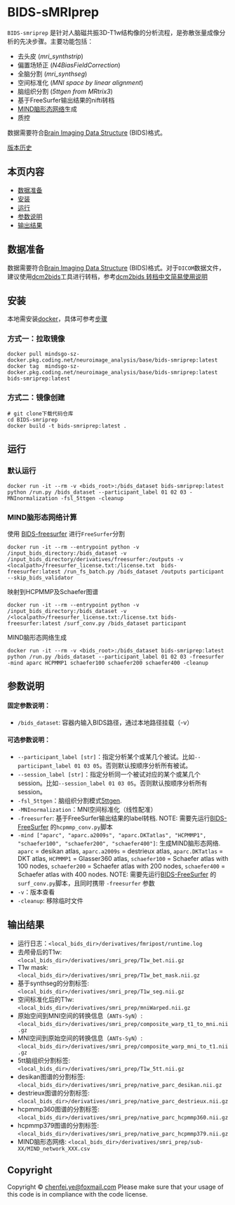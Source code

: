 

# BIDS-sMRIprep

`BIDS-smriprep` 是针对人脑磁共振3D-T1w结构像的分析流程，是弥散张量成像分析的先决步骤。主要功能包括：
- 去头皮 (*mri_synthstrip*)
- 偏置场矫正 (*N4BiasFieldCorrection*)
- 全脑分割 (*mri_synthseg*)
- 空间标准化 (*MNI space by linear alignment*)
- 脑组织分割 (*5ttgen from MRtrix3*)
- 基于FreeSurfer输出结果的nifti转档
- [MIND脑形态网络](https://doi.org/10.1038/s41593-023-01376-7)生成
- 质控

数据需要符合[Brain Imaging Data Structure](http://bids.neuroimaging.io/) (BIDS)格式。

[版本历史](CHANGELOG.md)

## 本页内容
* [数据准备](#数据准备)
* [安装](#安装)
* [运行](#运行)
* [参数说明](#参数说明)
* [输出结果](#输出结果)

## 数据准备
数据需要符合[Brain Imaging Data Structure](http://bids.neuroimaging.io/) (BIDS)格式。对于`DICOM`数据文件，建议使用[dcm2bids](https://unfmontreal.github.io/Dcm2Bids)工具进行转档，参考[dcm2bids 转档中文简易使用说明](dcm2bids.md)



## 安装
本地需安装[docker](https://docs.docker.com/engine/install)，具体可参考[步骤](docker_install.md)

### 方式一：拉取镜像
```
docker pull mindsgo-sz-docker.pkg.coding.net/neuroimage_analysis/base/bids-smriprep:latest
docker tag  mindsgo-sz-docker.pkg.coding.net/neuroimage_analysis/base/bids-smriprep:latest  bids-smriprep:latest
```

### 方式二：镜像创建
```
# git clone下载代码仓库
cd BIDS-smriprep
docker build -t bids-smriprep:latest .
```


## 运行
### 默认运行
```
docker run -it --rm -v <bids_root>:/bids_dataset bids-smriprep:latest python /run.py /bids_dataset --participant_label 01 02 03 -MNInormalization -fsl_5ttgen -cleanup
```

### MIND脑形态网络计算
使用 [BIDS-freesurfer](https://github.com/chenfei-ye/BIDS-freesurfer) 进行`FreeSurfer`分割
```
docker run -it --rm --entrypoint python -v /input_bids_directory:/bids_dataset -v /input_bids_directory/derivatives/freesurfer:/outputs -v <localpath>/freesurfer_license.txt:/license.txt  bids-freesurfer:latest /run_fs_batch.py /bids_dataset /outputs participant --skip_bids_validator
```
映射到HCPMMP及Schaefer图谱
```
docker run -it --rm --entrypoint python -v /input_bids_directory:/bids_dataset -v /<localpath>/freesurfer_license.txt:/license.txt bids-freesurfer:latest /surf_conv.py /bids_dataset participant 
```
MIND脑形态网络生成
```
docker run -it --rm -v <bids_root>:/bids_dataset bids-smriprep:latest python /run.py /bids_dataset --participant_label 01 02 03 -freesurfer -mind aparc HCPMMP1 schaefer100 schaefer200 schaefer400 -cleanup
```


## 参数说明
####   固定参数说明：
-   `/bids_dataset`: 容器内输入BIDS路径，通过本地路径挂载（-v）


####   可选参数说明：
-   `--participant_label [str]`：指定分析某个或某几个被试。比如`--participant_label 01 03 05`。否则默认按顺序分析所有被试。
-   `--session_label [str]`：指定分析同一个被试对应的某个或某几个session。比如`--session_label 01 03 05`。否则默认按顺序分析所有session。
- `-fsl_5ttgen`：脑组织分割模式[5ttgen](https://mrtrix.readthedocs.io/en/dev/reference/commands/5ttgen.html).
- `-MNInormalization`：MNI空间标准化（线性配准）
- `-freesurfer`: 基于FreeSurfer输出结果的label转档. NOTE: 需要先运行[BIDS-FreeSurfer](https://github.com/chenfei-ye/BIDS-freesurfer) 的`hcpmmp_conv.py`脚本
- `-mind ["aparc", "aparc.a2009s", "aparc.DKTatlas", "HCPMMP1", "schaefer100", "schaefer200", "schaefer400"]`: 生成MIND脑形态网络. `aparc`  = desikan atlas, `aparc.a2009s`  = destrieux atlas, `aparc.DKTatlas`  = DKT atlas, `HCPMMP1`  = Glasser360 atlas, `schaefer100`  = Schaefer atlas with 100 nodes, `schaefer200`  = Schaefer atlas with 200 nodes, `schaefer400`  = Schaefer atlas with 400 nodes. NOTE:  需要先运行[BIDS-FreeSurfer](https://github.com/chenfei-ye/BIDS-freesurfer) 的`surf_conv.py`脚本，且同时携带 `-freesurfer` 参数
- `-v`：版本查看
- `-cleanup`: 移除临时文件


## 输出结果

- 运行日志：`<local_bids_dir>/derivatives/fmripost/runtime.log`
- 去颅骨后的T1w:  `<local_bids_dir>/derivatives/smri_prep/T1w_bet.nii.gz`
- T1w mask:  `<local_bids_dir>/derivatives/smri_prep/T1w_bet_mask.nii.gz`
- 基于synthseg的分割标签:  `<local_bids_dir>/derivatives/smri_prep/T1w_seg.nii.gz`
- 空间标准化后的T1w: `<local_bids_dir>/derivatives/smri_prep/mniWarped.nii.gz`
- 原始空间到MNI空间的转换信息（`ANTs-SyN`）:  `<local_bids_dir>/derivatives/smri_prep/composite_warp_t1_to_mni.nii.gz`
-  MNI空间到原始空间的转换信息（`ANTs-SyN`）:  `<local_bids_dir>/derivatives/smri_prep/composite_warp_mni_to_t1.nii.gz`
-  5tt脑组织分割标签:  `<local_bids_dir>/derivatives/smri_prep/T1w_5tt.nii.gz`
-  desikan图谱的分割标签: `<local_bids_dir>/derivatives/smri_prep/native_parc_desikan.nii.gz`
-  destrieux图谱的分割标签: `<local_bids_dir>/derivatives/smri_prep/native_parc_destrieux.nii.gz`
-  hcpmmp360图谱的分割标签: `<local_bids_dir>/derivatives/smri_prep/native_parc_hcpmmp360.nii.gz`
-  hcpmmp379图谱的分割标签: `<local_bids_dir>/derivatives/smri_prep/native_parc_hcpmmp379.nii.gz`
- MIND脑形态网络: `<local_bids_dir>/derivatives/smri_prep/sub-XX/MIND_network_XXX.csv`

## Copyright
Copyright © chenfei.ye@foxmail.com
Please make sure that your usage of this code is in compliance with the code license.


